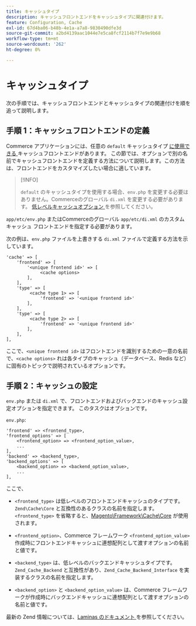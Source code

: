 ```yaml
---
title: キャッシュタイプ
description: キャッシュフロントエンドをキャッシュタイプに関連付けます。
feature: Configuration, Cache
exl-id: 67d4ba06-b48b-4e1a-a7a8-9830490dfe3d
source-git-commit: a2bd4139aac1044e7e5ca8fcf2114b7f7e9e9b68
workflow-type: tm+mt
source-wordcount: '262'
ht-degree: 0%

---
```


# キャッシュタイプ

次の手順では、キャッシュフロントエンドとキャッシュタイプの関連付けを順を追って説明します。

## 手順 1：キャッシュフロントエンドの定義

Commerce アプリケーションには、任意の `default` キャッシュタイプ [ に使用できる ](../cli/manage-cache.md#clean-and-flush-cache-types) キャッシュフロントエンドがあります。 この節では、オプションで別の名前でキャッシュフロントエンドを定義する方法について説明します。この方法は、フロントエンドをカスタマイズしたい場合に適しています。

>[!INFO]
>
>`default` のキャッシュタイプを使用する場合、`env.php` を変更する必要はありません。Commerceのグローバル `di.xml` を変更する必要があります。 [ 低レベルキャッシュオプション ](cache-options.md) を参照してください。

`app/etc/env.php` またはCommerceのグローバル `app/etc/di.xml` のカスタム キャッシュ フロントエンドを指定する必要があります。

次の例は、`env.php` ファイルを上書きする `di.xml` ファイルで定義する方法を示しています。

```php?start_inline=1
'cache' => [
    'frontend' => [
        '<unique frontend id>' => [
             <cache options>
        ],
    ],
    'type' => [
         <cache type 1> => [
             'frontend' => '<unique frontend id>'
        ],
    ],
    'type' => [
         <cache type 2> => [
             'frontend' => '<unique frontend id>'
        ],
    ],
],
```

ここで、`<unique frontend id>` はフロントエンドを識別するための一意の名前で、`<cache options>` れは各タイプのキャッシュ（データベース、Redis など）に固有のトピックで説明されているオプションです。

## 手順 2：キャッシュの設定

`env.php` または `di.xml` で、フロントエンドおよびバックエンドのキャッシュ設定オプションを指定できます。 このタスクはオプションです。

`env.php`:

```php?start_inline=1
'frontend' => <frontend_type>,
'frontend_options' => [
    <frontend_option> => <frontend_option_value>,
    ...
],
'backend' => <backend_type>,
'backend_options' => [
    <backend_option> => <backend_option_value>,
    ...
],
```

ここで、

- `<frontend_type>` は低レベルのフロントエンドキャッシュのタイプです。 `Zend\Cache\Core` と互換性のあるクラスの名前を指定します。
`<frontend_type>` を省略すると、[Magento\Framework\Cache\Core](https://github.com/magento/magento2/blob/2.4/lib/internal/Magento/Framework/Cache/Core.php) が使用されます。

- `<frontend_option>`、Commerce フレームワーク `<frontend_option_value>` 作成時にフロントエンドキャッシュに連想配列として渡すオプションの名前と値です。
- `<backend_type>` は、低レベルのバックエンドキャッシュタイプです。 `Zend_Cache_Backend` と互換性があり、`Zend_Cache_Backend_Interface` を実装するクラスの名前を指定します。
- `<backend_option>` と `<backend_option_value>` は、Commerce フレームワークが作成時にバックエンドキャッシュに連想配列として渡すオプションの名前と値です。

最新の Zend 情報については、[Laminas のドキュメント ](https://docs.laminas.dev/) を参照してください。
